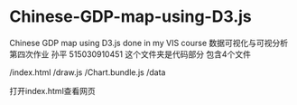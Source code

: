 # Chinese-GDP-map-using-D3.js
Chinese GDP map using D3.js done in my VIS course
数据可视化与可视分析
第四次作业
孙平 515030910451
这个文件夹是代码部分
包含4个文件

/index.html
/draw.js
/Chart.bundle.js
/data

打开index.html查看网页
